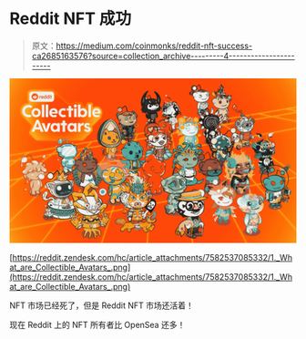 # Reddit NFT 成功

> 原文：<https://medium.com/coinmonks/reddit-nft-success-ca2685163576?source=collection_archive---------4----------------------->

![](img/c5d32f4fdb9390ddb476031833f75fb3.png)

[https://reddit.zendesk.com/hc/article_attachments/7582537085332/1._What_are_Collectible_Avatars_.png](https://reddit.zendesk.com/hc/article_attachments/7582537085332/1._What_are_Collectible_Avatars_.png)

NFT 市场已经死了，但是 Reddit NFT 市场还活着！

现在 Reddit 上的 NFT 所有者比 OpenSea 还多！